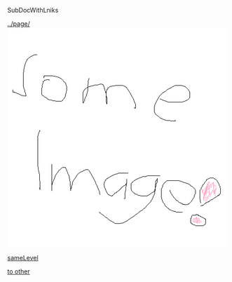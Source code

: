 ﻿SubDocWithLniks


[../page/](../page/)
![](../NoDoc/image.png)

[sameLevel](other.md)

[to other](subfolder/twodoc/)
